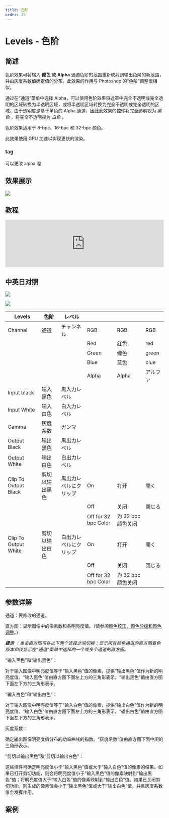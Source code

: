 ```yaml
---
title: 色阶
order: 25
---
```


# Levels - 色阶

## 简述

色阶效果可将输入 **颜色** 或 **Alpha** 通道色阶的范围重新映射到输出色阶的新范围，并由灰度系数值确定值的分布。此效果的作用与
Photoshop 的“色阶”调整很相似。

通过在“通道”菜单中选择
Alpha，可以使用色阶效果将遮罩中完全不透明或完全透明的区域转换为半透明区域，或将半透明区域转换为完全不透明或完全透明的区域。由于透明度是基于单色的
Alpha 通道，因此此效果的控件将完全透明视为 _黑色_ ，将完全不透明视为 _白色_ 。

色阶效果适用于 8-bpc、16-bpc 和 32-bpc 颜色。

此效果使用 GPU 加速以实现更快的渲染。

### tag

可以更改 alpha 喔

## 效果展示

![](https://cdn.yuelili.com/20211212193209.png)

## 教程

<iframe src="https://player.bilibili.com/player.html?bvid=BV1e34y1X7Vj&page=8&high_quality=1" width="100%" allowfullscreen="allowfullscreen" frameborder="0"></iframe>

## 中英日对照

![](https://cdn.yuelili.com/20211212192600.png)

![](https://cdn.yuelili.com/20211212192610.png)

| Levels               | 色阶           | レベル                 |                      |                    |          |
| -------------------- | -------------- | ---------------------- | -------------------- | ------------------ | -------- |
| Channel              | 通道           | チャンネル             | RGB                  | RGB                | RGB      |
|                      |                |                        | Red                  | 红色               | red      |
|                      |                |                        | Green                | 绿色               | green    |
|                      |                |                        | Blue                 | 蓝色               | blue     |
|                      |                |                        | Alpha                | Alpha              | アルファ |
| Input black          | 输入黑色       | 黒入力レベル           |                      |                    |          |
| Input White          | 输入白色       | 白入力レベル           |                      |                    |          |
| Gamma                | 灰度系数       | ガンマ                 |                      |                    |          |
| Output Black         | 输出黑色       | 黒出力レベル           |                      |                    |          |
| Output White         | 输出白色       | 白出力レベル           |                      |                    |          |
| Clip To Output Black | 剪切以输出黑色 | 黒出力レベルにクリップ | On                   | 打开               | 開く     |
|                      |                |                        | Off                  | 关闭               | 閉じる   |
|                      |                |                        | Off for 32 bpc Color | 为 32 bpc 颜色关闭 |          |
| Clip To Output White | 剪切以输出白色 | 白出力レベルにクリップ | On                   | 打开               | 開く     |
|                      |                |                        | Off                  | 关闭               | 閉じる   |
|                      |                |                        | Off for 32 bpc Color | 为 32 bpc 颜色关闭 |          |

## 参数详解

通道：要修改的通道。

直方图：显示图像中的像素数和各明亮度值。（请参阅[颜色校正、颜色分级和颜色调整](https://helpx.adobe.com/cn/after-effects/using/color-basics.html#color_correction_color_grading_and_color_adjustment)。）

_**提示** ：单击直方图可在以下两个选择之间切换：显示所有颜色通道的直方图着色版本和仅显示在“通道”菜单中选择的一个或多个通道的直方图。_

“输入黑色”和“输出黑色”：

对于输入图像中明亮度值等于“输入黑色”值的像素，提供“输出黑色”值作为新的明亮度值。“输入黑色”值由直方图下面左上方的三角形表示。“输出黑色”值由直方图下面左下方的三角形表示。

“输入白色”和“输出白色”：

对于输入图像中明亮度值等于“输入白色”值的像素，提供“输出白色”值作为新的明亮度值。“输入白色”值由直方图下面左上方的三角形表示。“输出白色”值由直方图下面左下方的三角形表示。

灰度系数：

确定输出图像明亮度值分布的功率曲线的指数。“灰度系数”值由直方图下面中间的三角形表示。

“剪切以输出黑色”和“剪切以输出白色”：

这些控件可确定明亮度值小于“输入黑色”值或大于“输入白色”值的像素的结果。如果已打开剪切功能，则会将明亮度值小于“输入黑色”值的像素映射到“输出黑色”值；将明亮度值大于“输入白色”值的像素映射到“输出白色”值。如果已关闭剪切功能，则生成的像素值会小于“输出黑色”值或大于“输出白色”值，并且灰度系数值会发挥作用。

## 案例
